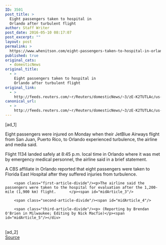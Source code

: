 ```yaml
---
ID: 3501
post_title: >
  Eight passengers taken to hospital in
  Orlando after turbulent flight
author: Staff Writer
post_date: 2016-05-10 08:17:07
post_excerpt: ""
layout: post
permalink: >
  https://www.whenitson.com/eight-passengers-taken-to-hospital-in-orlando-after-turbulent-flight/
published: true
original_cats:
  - domesticNews
original_title:
  - >
    Eight passengers taken to hospital in
    Orlando after turbulent flight
original_link:
  - >
    http://feeds.reuters.com/~r/Reuters/domesticNews/~3/zE-K2TUTLAc/us-florida-flight-idUSKCN0Y10AZ
canonical_url:
  - >
    http://feeds.reuters.com/~r/Reuters/domesticNews/~3/zE-K2TUTLAc/us-florida-flight-idUSKCN0Y10AZ
---
```

 [ad_1]
<br><div id="articleText">
<span id="midArticle_start"/>

<span class="focusParagraph" readability="6"><p><span class="articleLocatio&lt;/span&gt;n">Eight passengers were injured on Monday when their JetBlue Airways flight from San Juan, Puerto Rico, to Orlando experienced turbulence, the airline and media said. </span></p></span><span id="midArticle_0"/><p>Flight 1134 landed safely at 8:45 p.m. local time in Orlando where it was met by emergency medical personnel, the airline said in a brief statement. </p><span id="midArticle_1"/><p>A CBS affiliate in Orlando reported that eight passengers were taken to Florida East Hospital after they suffered injuries from turbulence. </p><span id="midArticle_2"/>
        
        <span class="first-article-divide"/><p>The airline said the passengers were taken to the hospital for evaluation after the 1,200-mile (1,900 km) flight.      </p><span id="midArticle_3"/>
        
        <span class="second-article-divide"/><span id="midArticle_4"/>
        
        <span class="third-article-divide"/><p> (Reporting by Brendan O'Brien in Milwaukee; Editing by Nick Macfie)</p><span id="midArticle_5"/></div>
<br>[ad_2]
<br><a href="http://feeds.reuters.com/~r/Reuters/domesticNews/~3/zE-K2TUTLAc/us-florida-flight-idUSKCN0Y10AZ">Source </a>